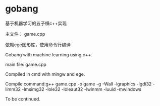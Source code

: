 # gobang
基于机器学习的五子棋c++实现

主文件： game.cpp

依赖ege图形库，使用命令行编译

Gobang with machine learning using c++.

main file: game.cpp

Compiled in cmd with mingw and ege.

Compile command:g++ game.cpp -o game -g -Wall -lgraphics -lgdi32 -limm32 -lmsimg32 -lole32 -loleaut32 -lwinmm -luuid -mwindows

To be continued.
